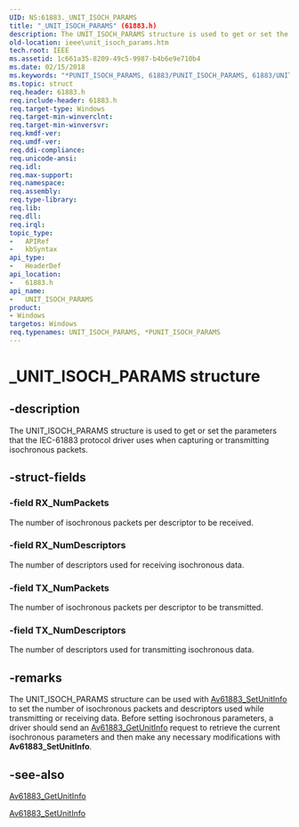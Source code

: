 ```yaml
---
UID: NS:61883._UNIT_ISOCH_PARAMS
title: "_UNIT_ISOCH_PARAMS" (61883.h)
description: The UNIT_ISOCH_PARAMS structure is used to get or set the parameters that the IEC-61883 protocol driver uses when capturing or transmitting isochronous packets.
old-location: ieee\unit_isoch_params.htm
tech.root: IEEE
ms.assetid: 1c661a35-8209-49c5-9987-b4b6e9e710b4
ms.date: 02/15/2018
ms.keywords: "*PUNIT_ISOCH_PARAMS, 61883/PUNIT_ISOCH_PARAMS, 61883/UNIT_ISOCH_PARAMS, 61883_structures_eece3eb1-516b-40a8-9529-e4a3d8832f02.xml, IEEE.unit_isoch_params, PUNIT_ISOCH_PARAMS, PUNIT_ISOCH_PARAMS structure pointer [Buses], UNIT_ISOCH_PARAMS, UNIT_ISOCH_PARAMS structure [Buses], _UNIT_ISOCH_PARAMS"
ms.topic: struct
req.header: 61883.h
req.include-header: 61883.h
req.target-type: Windows
req.target-min-winverclnt: 
req.target-min-winversvr: 
req.kmdf-ver: 
req.umdf-ver: 
req.ddi-compliance: 
req.unicode-ansi: 
req.idl: 
req.max-support: 
req.namespace: 
req.assembly: 
req.type-library: 
req.lib: 
req.dll: 
req.irql: 
topic_type:
-	APIRef
-	kbSyntax
api_type:
-	HeaderDef
api_location:
-	61883.h
api_name:
-	UNIT_ISOCH_PARAMS
product:
- Windows
targetos: Windows
req.typenames: UNIT_ISOCH_PARAMS, *PUNIT_ISOCH_PARAMS
---
```


# _UNIT_ISOCH_PARAMS structure


## -description


The UNIT_ISOCH_PARAMS structure is used to get or set the parameters that the IEC-61883 protocol driver uses when capturing or transmitting isochronous packets.


## -struct-fields




### -field RX_NumPackets

The number of isochronous packets per descriptor to be received.


### -field RX_NumDescriptors

The number of descriptors used for receiving isochronous data.


### -field TX_NumPackets

The number of isochronous packets per descriptor to be transmitted.


### -field TX_NumDescriptors

The number of descriptors used for transmitting isochronous data.


## -remarks



The UNIT_ISOCH_PARAMS structure can be used with <a href="https://msdn.microsoft.com/library/windows/hardware/ff537002">Av61883_SetUnitInfo</a> to set the number of isochronous packets and descriptors used while transmitting or receiving data. Before setting isochronous parameters, a driver should send an <a href="https://msdn.microsoft.com/library/windows/hardware/ff536983">Av61883_GetUnitInfo</a> request to retrieve the current isochronous parameters and then make any necessary modifications with <b>Av61883_SetUnitInfo</b>.




## -see-also




<a href="https://msdn.microsoft.com/library/windows/hardware/ff536983">Av61883_GetUnitInfo</a>



<a href="https://msdn.microsoft.com/library/windows/hardware/ff537002">Av61883_SetUnitInfo</a>
 

 

